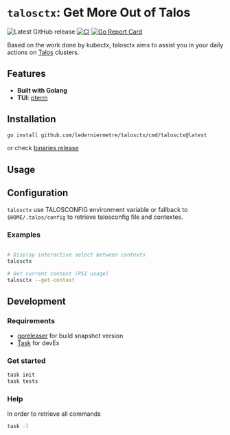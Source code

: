 # `talosctx`: Get More Out of Talos

![Latest GitHub release](https://img.shields.io/github/release/lederniermetre/talosctx.svg) [![CI](https://github.com/lederniermetre/talosctx/actions/workflows/ci.yaml/badge.svg)](https://github.com/lederniermetre/talosctx/actions/workflows/ci.yaml) [![Go Report Card](https://goreportcard.com/badge/github.com/lederniermetre/talosctx)](https://goreportcard.com/report/github.com/lederniermetre/talosctx)

Based on the work done by kubectx, talosctx aims to assist you in your daily actions on [Talos](https://www.talos.dev/) clusters.

## Features

- **Built with Golang**
- **TUI**: [pterm](https://github.com/pterm/pterm)

## Installation

```bash
go install github.com/lederniermetre/talosctx/cmd/talosctx@latest
```

or check [binaries release](https://github.com/lederniermetre/talosctx/releases)

## Usage

## Configuration

`talosctx` use TALOSCONFIG environment variable or fallback to `$HOME/.talos/config` to retrieve talosconfig file and contextes.

### Examples

```bash

# Display interactive select between contexts
talosctx

# Get current context (PS1 usage)
talosctx --get-context
```

## Development

### Requirements

- [goreleaser](https://goreleaser.com/) for build snapshot version
- [Task](https://taskfile.dev/) for devEx

### Get started

```bash
task init
task tests
```

### Help

In order to retrieve all commands

```bash
task -l
```
